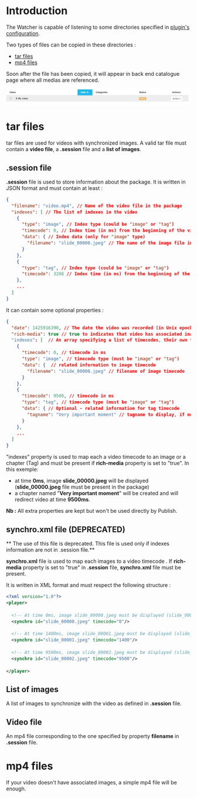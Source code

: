 # Introduction

The Watcher is capable of listening to some directories specified in [plugin's configuration](advanced-configuration.md).

Two types of files can be copied in these directories :

- [tar files](#tar-files)
- [mp4 files](#mp4-files)

Soon after the file has been copied, it will appear in back end catalogue page where all medias are referenced.

![Back end catalogue video](images/screenshots/back-end-catalogue-video.jpg)

# tar files

tar files are used for videos with synchronized images. A valid tar file must contain a **video file**, a **.session** file and a **list of images**.

## .session file

**.session** file is used to store information about the package. It is written in JSON format and must contain at least :

```json
{
  "filename": "video.mp4", // Name of the video file in the package
  "indexes": [ // The list of indexes in the video
    {
      "type": "image", // Index type (could be "image" or "tag")
      "timecode": 0, // Index time (in ms) from the beginning of the video
      "data": { // Index data (only for "image" type)
        "filename": "slide_00000.jpeg" // The name of the image file in the tar
      }
    },
    {
      "type": "tag", // Index type (could be "image" or "tag")
      "timecode": 3208 // Index time (in ms) from the beginning of the video
    },
    ...
  ]
}
```

It can contain some optional properties :

```json
{
  "date": 1425916390, // The date the video was recorded (in Unix epoch time)
  "rich-media": true // true to indicates that video has associated images ("indexes" property must be present)
  "indexes": [  // An array specifying a list of timecodes, their own type and data associated.
    {
      "timecode": 0, // timecode in ms
      "type": "image", // timecode type (must be "image" or "tag")
      "data": {  // related information to image timecode
        "filename": "slide_00000.jpeg" // filename of image timecode
      }
    },
    {
      "timecode": 9500, // timecode in ms
      "type": "tag", // timecode type (must be "image" or "tag")
      "data": { // Optional - related information for tag timecode
        "tagname": "Very important moment" // tagname to display, if not defined, will be replaced by 'Tag N' where N is the number of the tag
      }
    },
    ...
  ]
}
```
"indexes" property is used to map each a video timecode to an image or a chapter (Tag) and must be present if **rich-media** property is set to "true". In this exemple:

- at time **0ms**, image **slide_00000.jpeg** will be displayed (**slide_00000.jpeg** file must be present in the package)
- a chapter named "**Very important moment**" will be created and will redirect video at time **9500ms**.

**Nb :** All extra properties are kept but won't be used directly by Publish.

## synchro.xml file **(DEPRECATED)**

** The use of this file is deprecated.
This file is used only if indexes information are not in .session file.**

**synchro.xml** file is used to map each images to a video timecode . If **rich-media** property is set to "true" in **.session** file, **synchro.xml** file must be present.

It is written in XML format and must respect the following structure :

```xml
<?xml version="1.0"?>
<player>

  <!-- At time 0ms, image slide_00000.jpeg must be displayed (slide_00000.jpeg must be present in the package) -->
  <synchro id="slide_00000.jpeg" timecode="0"/>

  <!-- At time 1400ms, image slide_00001.jpeg must be displayed (slide_00001.jpeg must be present in the package) -->
  <synchro id="slide_00001.jpeg" timecode="1400"/>

  <!-- At time 9500ms, image slide_00002.jpeg must be displayed (slide_00002.jpeg must be present in the package) -->
  <synchro id="slide_00002.jpeg" timecode="9500"/>

</player>
```

## List of images

A list of images to synchronize with the video as defined in **.session** file.

## Video file

An mp4 file corresponding to the one specified by property **filename** in **.session** file.


# mp4 files

If your video doesn't have associated images, a simple mp4 file will be enough.